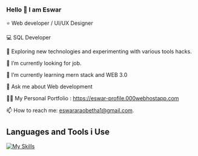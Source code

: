 ### Hello 👋 I am Eswar



⭐     Web developer / UI/UX Designer

💻     SQL Developer

🤔     Exploring new technologies and experimenting with various tools hacks.

💼     I’m currently looking for job.

🌱     I’m currently learning mern stack and WEB 3.0

💬     Ask me about Web development

👨‍💻     My Personal Portfolio : https://eswar-profile.000webhostapp.com

📫 How to reach me:  eswararaobetha1@gmail.com.



## Languages and Tools i Use

[![My Skills](https://skills.thijs.gg/icons?i=react,html,css,js,bootstrap,php,mysql,c,java,git,github,jquery,postgres,nextjs,figma,tailwind)](https://skills.thijs.gg)
